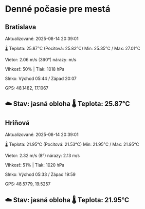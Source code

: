﻿# Denné počasie pre mestá

## Bratislava
Aktualizované: 2025-08-14 20:39:01

🌡️ Teplota: 25.87°C 
(Pocitová: 25.82°C)
Min: 25.35°C / Max: 27.01°C

Vietor: 2.06 m/s    (360°) 
nárazy:  m/s

Vlhkosť: 50% | Tlak: 1018 hPa

Slnko: Východ 05:44 / Západ 20:07

GPS: 48.1482, 17.1067

☁️ Stav: jasná obloha        🌡️ Teplota: 25.87°C
---

## Hriňová
Aktualizované: 2025-08-14 20:39:01

🌡️ Teplota: 21.95°C 
(Pocitová: 21.53°C)
Min: 21.95°C / Max: 21.95°C

Vietor: 2.32 m/s (8°)
nárazy: 2.13 m/s

Vlhkosť: 51% | Tlak: 1020 hPa

Slnko: Východ 05:33 / Západ 19:59

GPS: 48.5779, 19.5257

☁️ Stav: jasná obloha        🌡️ Teplota: 21.95°C
---

